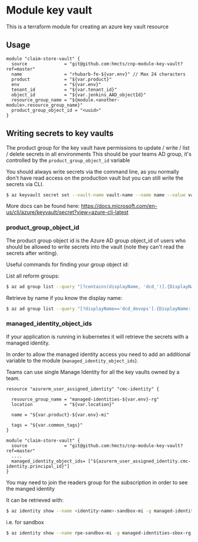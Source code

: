 # Module key vault

This is a terraform module for creating an azure key vault resource

## Usage
```
module "claim-store-vault" {
  source              = "git@github.com:hmcts/cnp-module-key-vault?ref=master"
  name                = "rhubarb-fe-${var.env}" // Max 24 characters
  product             = "${var.product}"
  env                 = "${var.env}"
  tenant_id           = "${var.tenant_id}"
  object_id           = "${var.jenkins_AAD_objectId}"
  resource_group_name = "${module.<another-module>.resource_group_name}"
  product_group_object_id = "<uuid>"
}
```

## Writing secrets to key vaults
The product group for the key vault have permissions to update / write / list / delete secrets in all environments
This should be your teams AD group, it's controlled by the `product_group_object_id` variable

You should always write secrets via the command line, as you normally don't have read access on the production vault but you can still write the secrets via CLI.

```bash
$ az keyvault secret set --vault-name vault-name --name name --value value
```

More docs can be found here:
https://docs.microsoft.com/en-us/cli/azure/keyvault/secret?view=azure-cli-latest

### product_group_object_id
The product group object id is the Azure AD group object_id of users
who should be allowed to write secrets into the vault
(note they can't read the secrets after writing).

Useful commands for finding your group object id:

List all reform groups:
```bash
$ az ad group list --query "[?contains(displayName, 'dcd_')].{DisplayName: displayName, ObjectID: objectId}" -o table
```

Retrieve by name if you know the display name:
```bash
$ az ad group list --query "[?displayName=='dcd_devops'].{DisplayName: displayName, ObjectID: objectId}" -o table
```

### managed_identity_object_ids
If your application is running in kubernetes it will retrieve the secrets with a managed identity.

In order to allow the managed identity access you need to add an additional variable to the module (`managed_identity_object_ids`).

Teams can use single Manage Identity for all the key vaults owned by a team.

```
resource "azurerm_user_assigned_identity" "cmc-identity" {

  resource_group_name = "managed-identities-${var.env}-rg"
  location            = "${var.location}"

  name = "${var.product}-${var.env}-mi"
  
  tags = "${var.common_tags}"
}
```

```
module "claim-store-vault" {
  source              = "git@github.com:hmcts/cnp-module-key-vault?ref=master"
  ....
  managed_identity_object_ids= ["${azurerm_user_assigned_identity.cmc-identity.principal_id}"]
}

```
You may need to join the readers group for the subscription in order to see the manged identity

It can be retrieved with: 
```bash
$ az identity show --name <identity-name>-sandbox-mi -g managed-identities-<env>-rg --subscription DCD-CFTAPPS-<env> --query principalId -o tsv
```

i.e. for sandbox 
```bash
$ az identity show --name rpe-sandbox-mi -g managed-identities-sbox-rg --subscription DCD-CFTAPPS-SBOX --query principalId -o tsv
```
